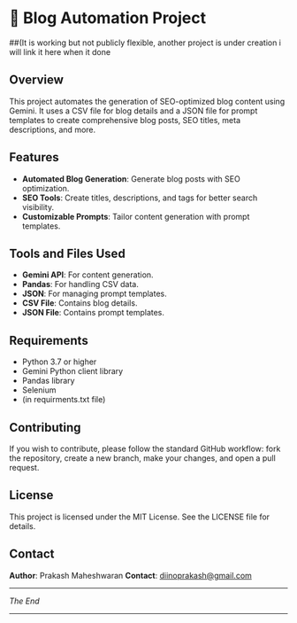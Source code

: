 # 🚀 Blog Automation Project
##(It is working but not publicly flexible, another project is under creation i will link it here when it done
## Overview

This project automates the generation of SEO-optimized blog content using Gemini. It uses a CSV file for blog details and a JSON file for prompt templates to create comprehensive blog posts, SEO titles, meta descriptions, and more.

## Features

- **Automated Blog Generation**: Generate blog posts with SEO optimization.
- **SEO Tools**: Create titles, descriptions, and tags for better search visibility.
- **Customizable Prompts**: Tailor content generation with prompt templates.

## Tools and Files Used

- **Gemini API**: For content generation.
- **Pandas**: For handling CSV data.
- **JSON**: For managing prompt templates.
- **CSV File**: Contains blog details.
- **JSON File**: Contains prompt templates.

## Requirements

- Python 3.7 or higher
- Gemini Python client library
- Pandas library
- Selenium
- (in requirments.txt file)

## Contributing

If you wish to contribute, please follow the standard GitHub workflow: fork the repository, create a new branch, make your changes, and open a pull request.

## License

This project is licensed under the MIT License. See the LICENSE file for details.

## Contact

**Author**: Prakash Maheshwaran
**Contact**: diinoprakash@gmail.com

---

*The End*

---
